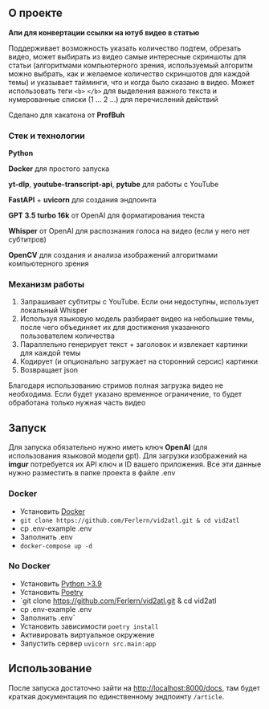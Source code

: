 ## О проекте

**Апи для конвертации ссылки на ютуб видео в статью**

Поддерживает возможность указать количество подтем, обрезать видео, может выбирать из видео самые интересные скриншоты для статьи (алгоритмами компьютерного зрения, используемый алгоритм можно выбрать, как и желаемое количество скриншотов для каждой темы) и указывает тайминги, что и когда было сказано в видео.
Может использовать теги `<b>` `</b>` для выделения важного текста и нумерованные списки (1 ... 2 ...) для перечислений действий

Сделано для хакатона от **ProfBuh**

### Стек и технологии

**Python**

**Docker** для простого запуска

**yt-dlp**, **youtube-transcript-api**, **pytube** для работы с YouTube 

**FastAPI** + **uvicorn** для создания эндпоинта

**GPT 3.5 turbo 16k** от OpenAI для форматирования текста

**Whisper** от OpenAI для распознания голоса на видео (если у него нет субтитров)

**OpenCV** для создания и анализа изображений алгоритмами компьютерного зрения

### Механизм работы

1. Запрашивает субтитры с YouTube. Если они недоступны, использует локальный Whisper
2. Используя языковую модель разбирает видео на небольшие темы, после чего объединяет их для достижения указанного пользователем количества
3. Параллельно генерирует текст + заголовок и извлекает картинки для каждой темы
4. Кодирует (и опционально загружает на сторонний серсис) картинки
5. Возвращает json

Благодаря использованию стримов полная загрузка видео не необходима. Если будет указано временное ограничение, то будет обработана только нужная часть видео

## Запуск

Для запуска обязательно нужно иметь ключ **OpenAI** (для использования языковой модели gpt). Для загрузки изображений на **imgur** потребуется их API ключ и ID вашего приложения. Все эти данные нужно разместить в папке проекта в файле .env

### Docker

- Установить [Docker](https://www.docker.com/products/docker-desktop/)
- `git clone https://github.com/Ferlern/vid2atl.git & cd vid2atl`
- cp .env-example .env
- Заполнить .env
- `docker-compose up -d`

### No Docker

- Установить [Python &gt;3.9](https://www.python.org/downloads/)
- Установить [Poetry](https://www.jetbrains.com/help/pycharm/poetry.html)
- `git clone https://github.com/Ferlern/vid2atl.git & cd vid2atl
- cp .env-example .env
- Заполнить .env`
- Установить зависимости `poetry install`
- Активировать виртуальное окружение
- Запустить сервер `uvicorn src.main:app`

## Использование

После запуска достаточно зайти на [http://localhost:8000/docs](http://localhost:8000/docs), там будет краткая документация по единственному эндпоинту `/article`.
